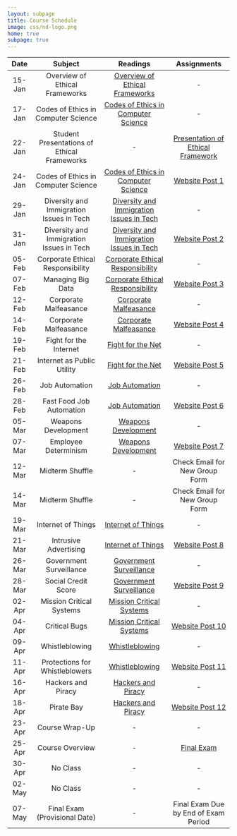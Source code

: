 ```yaml
---
layout: subpage
title: Course Schedule
image: css/nd-logo.png
home: true
subpage: true
---
```


|  Date  |   Subject   |  Readings   |  Assignments |
|:------:|:-----------:|:-----------:|:------------:|
| 15-Jan | Overview of Ethical Frameworks | [Overview of Ethical Frameworks](course-readings#overview) | - |
| 17-Jan | Codes of Ethics in Computer Science | [Codes of Ethics in Computer Science](course-readings#codes-of-ethics) | - |
| 22-Jan | Student Presentations of Ethical Frameworks | - | [Presentation of Ethical Framework](course-assignments#framework-presentation) |
| 24-Jan | Codes of Ethics in Computer Science | [Codes of Ethics in Computer Science](course-readings#codes-of-ethics) | [Website Post 1](course-assignments#website-post-1) |
| 29-Jan | Diversity and Immigration Issues in Tech | [Diversity and Immigration Issues in Tech](course-readings#diversity-and-immigration-issues) | - |
| 31-Jan | Diversity and Immigration Issues in Tech | [Diversity and Immigration Issues in Tech](course-readings#diversity-and-immigration=issues) | [Website Post 2](course-assignments#website-post-2) |
| 05-Feb | Corporate Ethical Responsibility | [Corporate Ethical Responsibility](course-readings#corporate-ethical-responsibility) | - |
| 07-Feb | Managing Big Data | [Corporate Ethical Responsibility](course-readings#corporate-ethical-responsibility) | [Website Post 3](course-assignments#website-post-3) |
| 12-Feb | Corporate Malfeasance | [Corporate Malfeasance](course-readings#corporate-malfeasance) | - |
| 14-Feb | Corporate Malfeasance | [Corporate Malfeasance](course-readings#corporate-malfeasance) | [Website Post 4](course-assignments#website-post-4) |
| 19-Feb | Fight for the Internet | [Fight for the Net](course-readings#fight-for-the-net) | - |
| 21-Feb | Internet as Public Utility | [Fight for the Net](course-readings#fight-for-the-net) | [Website Post 5](course-assignments#website-post-5) |
| 26-Feb | Job Automation | [Job Automation](course-readings#job-automation) | - |
| 28-Feb | Fast Food Job Automation | [Job Automation](course-readings#job-automation) | [Website Post 6](course-assignments#website-post-6) |
| 05-Mar | Weapons Development | [Weapons Development](course-readings#weapons-development) | - |
| 07-Mar | Employee Determinism | [Weapons Development](course-readings#weapons-development) | [Website Post 7](course-assignments#website-post-7) |
| 12-Mar | Midterm Shuffle | - | Check Email for New Group Form |
| 14-Mar | Midterm Shuffle | - | Check Email for New Group Form |
| 19-Mar | Internet of Things | [Internet of Things](course-readings#internet-of-things) | - |
| 21-Mar | Intrusive Advertising | [Internet of Things](course-readings#internet-of-things) | [Website Post 8](course-assignments#website-post-8) |
| 26-Mar | Government Surveillance | [Government Surveillance](course-readings#government-surveillance) | - |
| 28-Mar | Social Credit Score | [Government Surveillance](course-readings#government-surveillance) | [Website Post 9](course-assignments#website-post-9) |
| 02-Apr | Mission Critical Systems | [Mission Critical Systems](course-readings#mission-critical-systems) | - |
| 04-Apr | Critical Bugs | [Mission Critical Systems](course-readings#mission-critical-systems) | [Website Post 10](course-assignments#website-post-10) |
| 09-Apr | Whistleblowing | [Whistleblowing](course-readings#whistleblowing) | - |
| 11-Apr | Protections for Whistleblowers | [Whistleblowing](course-readings#whistleblowing) | [Website Post 11](course-assignments#website-post-11) |
| 16-Apr | Hackers and Piracy | [Hackers and Piracy](course-readings#hackers-and-piracy) | - |
| 18-Apr | Pirate Bay | [Hackers and Piracy](course-readings#hackers-and-piracy) | [Website Post 12](course-assignments#website-post-12) |
| 23-Apr | Course Wrap-Up | - | - |
| 25-Apr | Course Overview | - | [Final Exam](course-assignments#final-exam) |
| 30-Apr | No Class | - | - |
| 02-May | No Class | - | - |
| 07-May | Final Exam (Provisional Date) | - | Final Exam Due by End of Exam Period |
